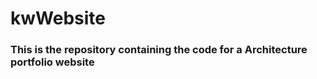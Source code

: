 # kwWebsite
<h3>This is the repository containing the code for a Architecture portfolio website</h3>
